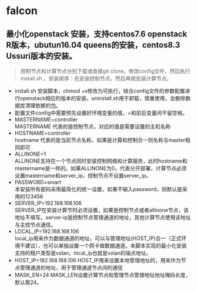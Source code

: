 # falcon
## 最小化openstack 安装，支持centos7.6 openstack R版本，ubutun16.04 queens的安装，centos8.3 Ussuri版本的安装。
>控制节点和计算节点分别下载或直接git clone。修改config文件，然后执行install.sh 。安装顺序：先安装控制节点，然后再按安装计算节点。
* install.sh 安装脚本，chmod +x修改为可执行，结合config文件的参数配置进行openstack相应的版本的安装，uninstall.sh用于卸载，慎重使用，会删除数据库清理依赖的包。
* 配置文件config中需要预先设置好环境变量的值，=和前后变量间不留空格。   
* MASTERNAME=controller  
  MASTERNAME 代表的是控制节点，对应的值是需要设置的主机名称  
* HOSTNAME=controller  
  hostname 代表的是当前节点名称，如果是计算和控制合一则名称与master相同即可
* ALLINONE=1  
  ALLINONE支持在一个节点同时安装控制网络和计算服务，此时hostname和mastername是一样的。如果ALLINONE为0，代表分开部署，计算节点必须设置mastername和server_ip，控制节点不设置server_ip。
* PASSWORD=smart  
  本安装所有密码采用最简化的统一设置，如果不输入password，则默认是采用的123456
* SERVER_IP=192.168.168.106  
  SERVER_IP在安装计算节时必须设置，如果是控制节点或者allinone节点，该地址不填写。server-ip是控制节点管理通道的地址，其他计算节点使用该地址与主控节点通信。
* LOCAL_IP=192.168.168.106  
  local_ip用来作为数据通道的地址，可以与管理地址(HOST_IP)合一（正式环境不建议），也可以单独设置一个网卡做数据通道。本脚本实现的最小化安装支持的租户类型是vxlan，local_ip也就是vxlan的端点地址。
* HOST_IP=192.168.168.106
  HOST_IP用来设置本地管理地址的，用来作为节点管理通道的地址，用于管理通道节点间的通信
* MASK_EN=24
  MASK_LEN设置计算节点和管理节点管理地址地址掩码长度，默认取24。
